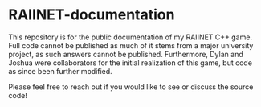 # RAIINET-documentation
This repository is for the public documentation of my RAIINET C++ game. Full code cannot be published as much of it stems from a major university project, as such answers cannot be published. Furthermore, Dylan and Joshua were collaborators for the initial realization of this game, but code as since been further modified.

Please feel free to reach out if you would like to see or discuss the source code!
